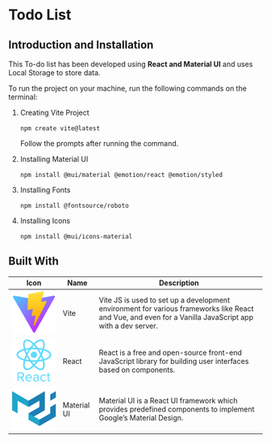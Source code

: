 # Todo List

## Introduction and Installation

This To-do list has been developed using __React and Material UI__ and uses Local Storage to store data.

To run the project on your machine, run the following commands on the terminal:
1. Creating Vite Project
   ```
   npm create vite@latest
   ```
   Follow the prompts after running the command.
   
2. Installing Material UI
   ```
   npm install @mui/material @emotion/react @emotion/styled
   ```

3. Installing Fonts
   ```
   npm install @fontsource/roboto
   ```

4. Installing Icons
   ```
   npm install @mui/icons-material
   ```

## Built With
| Icon | Name | Description |
| --- | --- | --- |
|![Vite](https://raw.githubusercontent.com/devicons/devicon/master/icons/vitejs/vitejs-original.svg)|Vite|Vite JS is used to set up a development environment for various frameworks like React and Vue, and even for a Vanilla JavaScript app with a dev server.|
|![React](https://raw.githubusercontent.com/devicons/devicon/master/icons/react/react-original-wordmark.svg)|React|React is a free and open-source front-end JavaScript library for building user interfaces based on components.|
|![Material UI](https://raw.githubusercontent.com/devicons/devicon/master/icons/materialui/materialui-original.svg)|Material UI|Material UI is a React UI framework which provides predefined components to implement Google’s Material Design.|
